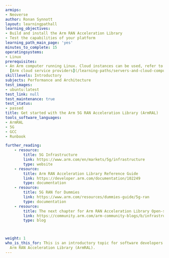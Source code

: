 ```yaml
---
armips:
- Neoverse
author: Ronan Synnott
layout: learningpathall
learning_objectives:
- Build and install the Arm RAN Acceleration Library
- Test the capabilities of your platform
learning_path_main_page: 'yes'
minutes_to_complete: 15
operatingsystems:
- Linux
prerequisites:
- An Arm computer running Linux. Cloud instances can be used, refer to the list of
  [Arm cloud service providers](/learning-paths/servers-and-cloud-computing/csp/).
skilllevels: Introductory
subjects: Performance and Architecture
test_images:
- ubuntu:latest
test_link: null
test_maintenance: true
test_status:
- passed
title: Get started with the Arm 5G RAN Acceleration Library (ArmRAL)
tools_software_languages:
- ArmRAL
- 5G
- GCC
- Runbook

further_reading:
    - resource:
        title: 5G Infrastructure
        link: https://www.arm.com/en/markets/5g/infrastructure
        type: website
    - resource:
        title: Arm RAN Acceleration Library Reference Guide
        link: https://developer.arm.com/documentation/102249
        type: documentation
    - resource:
        title: 5G RAN for Dummies
        link: https://www.arm.com/resources/dummies-guide/5g-ran
        type: documentation
    - resource:
        title: The next chapter for Arm RAN Acceleration Library Open-sourcing the code base & accelerating adoption
        link: https://community.arm.com/arm-community-blogs/b/infrastructure-solutions-blog/posts/arm-ral-is-now-open-source
        type: blog



weight: 1
who_is_this_for: This is an introductory topic for software developers new to the
  Arm RAN Acceleration Library (ArmRAL).
---
```

